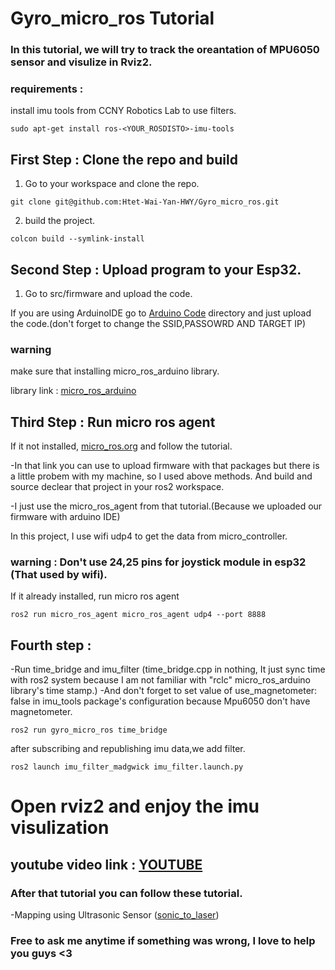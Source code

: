 # Gyro_micro_ros Tutorial 


### In this tutorial, we will try to track the oreantation of MPU6050 sensor and visulize in Rviz2.

### requirements :
install imu tools from CCNY Robotics Lab to use filters.

```
sudo apt-get install ros-<YOUR_ROSDISTO>-imu-tools
``` 

## First Step : Clone the repo and build 
1. Go to your workspace and clone the repo.

```
git clone git@github.com:Htet-Wai-Yan-HWY/Gyro_micro_ros.git
```

2. build the project.

```
colcon build --symlink-install
```

## Second Step : Upload program to your Esp32.

1. Go to src/firmware and upload the code.

If you are using ArduinoIDE go to [Arduino Code](https://github.com/Htet-Wai-Yan-HWY/gyro_micro_ros/blob/main/src/firmware/Arduino%20Code/gyro_pub/gyro_pub.ino) directory and just upload the code.(don't forget to change the SSID,PASSOWRD AND TARGET IP)

### warning 
    
make sure that installing micro_ros_arduino library.
    
library link : [micro_ros_arduino](https://github.com/micro-ROS/micro_ros_arduino/releases)

## Third Step : Run micro ros agent 

If it not installed, [micro_ros.org](https://micro.ros.org/docs/tutorials/core/first_application_linux/) and follow the tutorial.

-In that link you can use to upload firmware with that packages but there is a little probem with my machine, so I used above methods. And build and source declear that project in your ros2 workspace.

-I just use the micro_ros_agent from that tutorial.(Because we uploaded our firmware with arduino IDE)


In this project, I use wifi udp4 to get the data from micro_controller.
### warning : Don't use 24,25 pins for joystick module in esp32 (That used by wifi).


If it already installed,  run micro ros agent 
    
```
ros2 run micro_ros_agent micro_ros_agent udp4 --port 8888
```

## Fourth step : 

-Run time_bridge and imu_filter (time_bridge.cpp in nothing, It just sync time with ros2 system because I am not familiar with "rclc" micro_ros_arduino library's time stamp.)
-And don't forget to set value of use_magnetometer: false in imu_tools package's configuration because Mpu6050 don't have magnetometer.

```
ros2 run gyro_micro_ros time_bridge
```
    
after subscribing and republishing imu data,we add filter. 

```
ros2 launch imu_filter_madgwick imu_filter.launch.py
```


# Open rviz2 and enjoy the imu visulization 

## youtube video link : [YOUTUBE](https://www.youtube.com/watch?v=9Fiira7s9Rk)

### After that tutorial you can follow these tutorial.

-Mapping using Ultrasonic Sensor ([sonic_to_laser](https://github.com/Htet-Wai-Yan-HWY/sonic_to_laser))


### Free to ask me anytime if something was wrong, I love to help you guys <3
    
